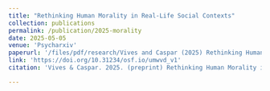 ```yaml
---
title: "Rethinking Human Morality in Real-Life Social Contexts"
collection: publications
permalink: /publication/2025-morality
date: 2025-05-05
venue: 'Psycharxiv'
paperurl: '/files/pdf/research/Vives and Caspar (2025) Rethinking Human Morality in Real-Life Social Contexts.pdf'
link: 'https://doi.org/10.31234/osf.io/umwvd_v1'
citation: 'Vives & Caspar. 2025. (preprint) Rethinking Human Morality in Real-Life Social Contexts.<i> PsyArXiv</i>.'

---
```


